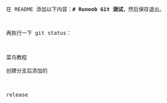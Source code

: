 <pre>
<p>在 README 添加以下内容：<b># Runoob Git 测试</b>，然后保存退出。</p>
<p>再执行一下 git status：</p>

菜鸟教程

创建分支后添加的



release
